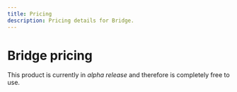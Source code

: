 ```yaml
---
title: Pricing
description: Pricing details for Bridge.
---
```


# Bridge pricing

This product is currently in _alpha release_ and therefore is completely free to use.
